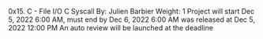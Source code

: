 0x15. C - File I/O
C
Syscall
 By: Julien Barbier
 Weight: 1
 Project will start Dec 5, 2022 6:00 AM, must end by Dec 6, 2022 6:00 AM
 was released at Dec 5, 2022 12:00 PM
 An auto review will be launched at the deadline
